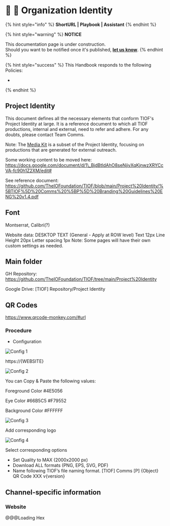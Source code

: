 # 📓 🚧 Organization Identity

{% hint style="info" %}
**ShortURL | Playbook | Assistant**
{% endhint %}



{% hint style="warning" %}
**NOTICE**

This documentation page is under construction.\
Should you want to be notified once it's published, [**let us know**](https://tiof.click/TIOFTarianUpdatesService).
{% endhint %}



{% hint style="success" %}
This Handbook responds to the following Policies:

*
{% endhint %}



## Project Identity

This document defines all the necessary elements that conform TIOF's Project Identity at large. It is a reference document to which all TIOF productions, internal and external, need to refer and adhere. For any doubts, please contact Team Comms.

Note: The [Media Kit](https://github.com/TheIOFoundation/TIOF/wiki/Media-Kit) is a subset of the Project Identity, focusing on productions that are generated for external outreach.

Some working content to be moved here: https://docs.google.com/document/d/1\_BjdBtldAhO8seNjivXqKjnwzXRYCcVA-fc90h1Z2XM/edit#

See reference document: https://github.com/TheIOFoundation/TIOF/blob/main/Project%20Identity/%5BTIOF%5D%20Comms%20%5BP%5D%20Branding%20Guidelines%20ENG%20v1.4.pdf

## Font

Montserrat, Calibri(?)

Website data: DESKTOP TEXT (General - Apply at ROW level) Text 12px Line Height 20px Letter spacing 1px Note: Some pages will have their own custom settings as needed.

## Main folder

GH Repository: https://github.com/TheIOFoundation/TIOF/tree/main/Project%20Identity

Google Drive: \[TIOF] Repository/Project Identity

## QR Codes

https://www.qrcode-monkey.com/#url

### Procedure

* Configuration

![Config 1](https://user-images.githubusercontent.com/9198668/108880247-13129680-763d-11eb-9f69-a6bf94abfd58.png)

https://{WEBSITE}

![Config 2](https://user-images.githubusercontent.com/9198668/108880456-46552580-763d-11eb-8697-abf965484228.png)

You can Copy & Paste the following values:

Foreground Color #4E5056

Eye Color #66B5C5 #F79552

Background Color #FFFFFF

![Config 3](https://user-images.githubusercontent.com/9198668/108880601-6ab10200-763d-11eb-9552-0c7b48e2605f.png)

Add corresponding logo

![Config 4](https://user-images.githubusercontent.com/9198668/108880731-874d3a00-763d-11eb-950f-25c8cd17a155.png)

Select corresponding options

* Set Quality to MAX (2000x2000 px)
* Download ALL formats (PNG, EPS, SVG, PDF)
* Name following TIOF’s file naming format. \[TIOF] Comms \[P] {Object} QR Code XXX v{version}

## Channel-specific information

### Website

@@@Loading Hex
